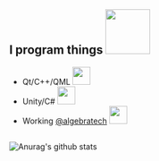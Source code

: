 ## I program things  <img src="https://emoji.gg/assets/emoji/9109_Sad_Cat_Thumbs_Up.png" height=80/>

* Qt/C++/QML  <img src="https://cdn.betterttv.net/emote/5f1b0186cf6d2144653d2970/2x" height=32/>
* Unity/C#  <img src="https://cdn.betterttv.net/emote/5f1b0186cf6d2144653d2970/2x" height=32/>
* Working [@algebratech](https://github.com/algebratech) <img src="https://cdn.betterttv.net/emote/5f1b0186cf6d2144653d2970/2x" height=32/>
## 

![Anurag's github stats](https://github-readme-stats.vercel.app/api?username=GencerG&count_private=true&include_all_commits=false&show_icons=true&theme=dracula)
